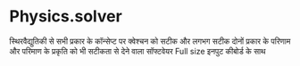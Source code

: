# Physics.solver
स्थिरवैद्युतिकी से सभी प्रकार के कॉन्सेप्ट पर क्वेश्चन को सटीक और लगभग सटीक दोनों प्रकार के परिणाम और परिमाण के प्रकृति को भी सटीकता से देने वाला सॉफ्टवेयर  Full size इनपुट कीबोर्ड के साथ 
